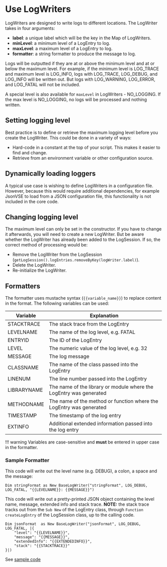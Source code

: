 # Use LogWriters

LogWriters are designed to write logs to different locations. The LogWriter takes in four arguments:

- **label**: a unique label which will be the key in the Map of LogWriters.
- **minLevel**: a minimum level of a LogEntry to log.
- **maxLevel**: a maximum level of a LogEntry to log.
- **formatter**: a string formatter to produce the message to log.

Logs will be outputted if they are at or above the minimum level and at or below the maximum level. For example, if the minimum level is LOG_TRACE and maximum level is LOG_INFO, logs with LOG_TRACE, LOG_DEBUG, and LOG_INFO will be written out. But logs with LOG_WARNING, LOG_ERROR, and LOG_FATAL will not be included.

A special level is also available for `maxLevel` in LogWriters - NO_LOGGING. If the max level is NO_LOGGING, no logs will be processed and nothing written.

## Setting logging level

Best practice is to define or retrieve the maximum logging level before you create the LogWriter. This could be done in a variety of ways:

- Hard-code in a constant at the top of your script. This makes it easier to find and change.
- Retrieve from an environment variable or other configuration source.

## Dynamically loading loggers

A typical use case is wishing to define LogWriters in a configuration file. However, because this would require additional dependencies, for example JsonVSE to load from a JSON configuration file, this functionality is not included in the core code.

## Changing logging level

The maximum level can only be set in the constructor. If you have to change it afterwards, you will need to create a new LogWriter. But be aware whether the LogWriter has already been added to the LogSession. If so, the correct method of processing would be:

- Remove the LogWriter from the LogSession (`getLogSession().logEntries.removeByKey(logWriter.label)`).
- Delete the LogWriter.
- Re-initialize the LogWriter.

## Formatters

The formatter uses mustache syntax (`{{variable_name}}`) to replace content in the format. The following variables can be used:

| Variable    | Explanation                                                |
|-------------|------------------------------------------------------------|
| STACKTRACE  | The stack trace from the LogEntry                          |
| LEVELNAME   | The name of the log level, e.g. FATAL                      |
| ENTRYID     | The ID of the LogEntry                                     |
| LEVEL       | The numeric value of the log level, e.g. 32                |
| MESSAGE     | The log message                                            |
| CLASSNAME   | The name of the class passed into the LogEntry             |
| LINENUM     | The line number passed into the LogEntry                   |
| LIBRARYNAME | The name of the library or module where the LogEntry was generated |
| METHODNAME  | The name of the method or function where the LogEntry was generated |
| TIMESTAMP   | The timestamp of the log entry                              |
| EXTINFO     | Additional extended information passed into the log entry   |

!!! warning
    Variables are case-sensitive and **must** be entered in upper case in the formatter.

### Sample Formatter

This code will write out the level name (e.g. DEBUG), a colon, a space and the message:

``` vbscript
Dim stringFormat as New BaseLogWriter("stringFormat", LOG_DEBUG, LOG_FATAL, "{{LEVELNAME}}: {{MESSAGE}}")
```

This code will write out a pretty-printed JSON object containing the level name, message, extended info and stack trace. **NOTE:** the stack trace tracks out from the `Sub New` of the LogEntry class, through `Function createLogEntry` of the LogSession class, up to the calling code.

``` vbscript
Dim jsonFormat  as New BaseLogWriter("jsonFormat", LOG_DEBUG, LOG_FATAL, |{
    "level": "{{LEVELNAME}}",
    "message": "{{MESSAGE}}",
    "extendedInfo": "{{EXTENDEDINFO}}",
    "stack": "{{STACKTRACE}}"
}|)
```

See [sample code](../assets/example_code/formats.txt)